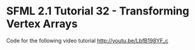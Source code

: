 SFML 2.1 Tutorial 32 - Transforming Vertex Arrays
=================================================

Code for the following video tutorial http://youtu.be/LbfB198YF_c
